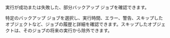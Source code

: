 実行が成功または失敗した、部分バックアップ ジョブを確認できます。

特定のバックアップ ジョブを選択し、実行時間、エラー、警告、スキップしたオブジェクトなど、ジョブの履歴と詳細を確認できます。スキップしたオブジェクトは、そのジョブの将来の実行から除外できます。
